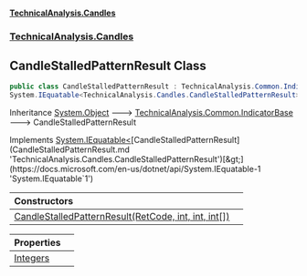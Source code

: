 #### [TechnicalAnalysis.Candles](TechnicalAnalysis.Candles.md 'TechnicalAnalysis.Candles')
### [TechnicalAnalysis.Candles](TechnicalAnalysis.Candles.md#TechnicalAnalysis.Candles 'TechnicalAnalysis.Candles')

## CandleStalledPatternResult Class

```csharp
public class CandleStalledPatternResult : TechnicalAnalysis.Common.IndicatorBase,
System.IEquatable<TechnicalAnalysis.Candles.CandleStalledPatternResult>
```

Inheritance [System.Object](https://docs.microsoft.com/en-us/dotnet/api/System.Object 'System.Object') &#129106; [TechnicalAnalysis.Common.IndicatorBase](https://docs.microsoft.com/en-us/dotnet/api/TechnicalAnalysis.Common.IndicatorBase 'TechnicalAnalysis.Common.IndicatorBase') &#129106; CandleStalledPatternResult

Implements [System.IEquatable&lt;](https://docs.microsoft.com/en-us/dotnet/api/System.IEquatable-1 'System.IEquatable`1')[CandleStalledPatternResult](CandleStalledPatternResult.md 'TechnicalAnalysis.Candles.CandleStalledPatternResult')[&gt;](https://docs.microsoft.com/en-us/dotnet/api/System.IEquatable-1 'System.IEquatable`1')

| Constructors | |
| :--- | :--- |
| [CandleStalledPatternResult(RetCode, int, int, int[])](CandleStalledPatternResult.CandleStalledPatternResult(RetCode,int,int,int[]).md 'TechnicalAnalysis.Candles.CandleStalledPatternResult.CandleStalledPatternResult(TechnicalAnalysis.Common.RetCode, int, int, int[])') | |

| Properties | |
| :--- | :--- |
| [Integers](CandleStalledPatternResult.Integers.md 'TechnicalAnalysis.Candles.CandleStalledPatternResult.Integers') | |
